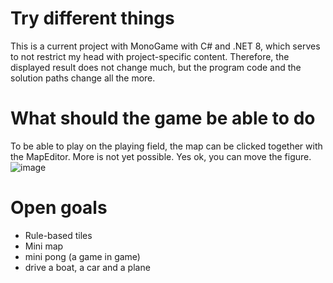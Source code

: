 # Try different things
This is a current project with MonoGame with C# and .NET 8, which serves to not restrict my head with project-specific content.
Therefore, the displayed result does not change much, but the program code and the solution paths change all the more.

# What should the game be able to do
To be able to play on the playing field, the map can be clicked together with the MapEditor. More is not yet possible.
Yes ok, you can move the figure.
![image](https://github.com/user-attachments/assets/c59e01a8-2149-44f5-8bc5-654aeca9e63f)

# Open goals
- Rule-based tiles
- Mini map
- mini pong (a game in game)
- drive a boat, a car and a plane

